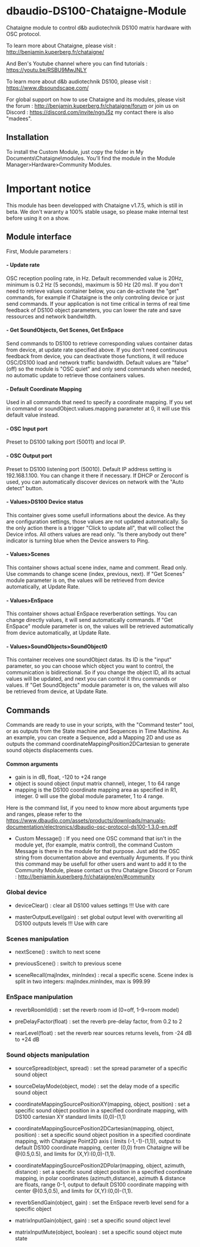 # dbaudio-DS100-Chataigne-Module
Chataigne module to control d&amp;b audiotechnik DS100 matrix hardware with OSC protocol.  

To learn more about Chataigne, please visit : http://benjamin.kuperberg.fr/chataigne/

And Ben's Youtube channel where you can find tutorials : https://youtu.be/RSBU9MwJNLY

To learn more about d&amp;b audiotechnik DS100, please visit : https://www.dbsoundscape.com/  

For global support on how to use Chataigne and its modules, please visit the forum : 
http://benjamin.kuperberg.fr/chataigne/forum 
or join us on Discord : 
https://discord.com/invite/ngnJ5z my contact there is also "madees".

## Installation
To install the Custom Module, just copy the folder in My Documents\Chataigne\modules.
You'll find the module in the Module Manager>Hardware>Community Modules.
# Important notice
This module has been developped with Chataigne v1.7.5, which is still in beta. We don't waranty a 100% stable usage, so please make internal test before using it on a show.

## Module interface
First, Module parameters :
#### - Update rate
OSC reception pooling rate, in Hz. Default recommended value is 20Hz, minimum is 0.2 Hz (5 seconds), maximum is 50 Hz (20 ms). If you don't need to retrieve values container below, you can de-activate the "get" commands, for example if Chataigne is the only controling device or just send commands. If your application is not time critical in terms of real time feedback of DS100 object parameters, you can lower the rate and save ressources and network bandwitdth.

#### - Get SoundObjects, Get Scenes, Get EnSpace
Send commands to DS100 to retrieve corresponding values container datas from device, at update rate specified above. If you don't need continuous feedback from device, you can deactivate those functions, it will reduce OSC/DS100 load and network traffic bandwidth.
Default values are "false" (off) so the module is "OSC quiet" and only send commands when needed, no automatic update to retrieve those containers values.

#### - Default Coordinate Mapping
Used in all commands that need to specify a coordinate mapping.
If you set in command or soundObject.values.mapping parameter at 0, it will use this default value instead.

#### - OSC Input port
Preset to DS100 talking port (50011) and local IP.

#### - OSC Output port
Preset to DS100 listening port (50010).
Default IP address setting is 192.168.1.100. You can change it there if necessary. If DHCP or Zeroconf is used, you can automatically discover devices on network with the "Auto detect" button.

#### - Values>DS100 Device status
This container gives some usefull informations about the device. As they are configuration settings, those values are not updated automatically.
So the only action there is a trigger "Click to update all", that will collect the Device infos.
All others values are read only.
"Is there anybody out there" indicator is turning blue when the Device answers to Ping.

#### - Values>Scenes
This container shows actual scene index, name and comment. Read only.
Use commands to change scene (index, previous, next).
If "Get Scenes" module parameter is on, the values will be retrieved  from device automatically, at Update Rate.

#### - Values>EnSpace
This container shows actual EnSpace reverberation settings. You can change directly values, it will send automatically commands. 
If "Get EnSpace" module parameter is on, the values will be retrieved automatically from device automatically, at Update Rate.

#### - Values>SoundObjects>SoundObject0
This container receives one soundObject datas. Its ID is the "input" parameter, so you can choose which object you want to control, the communication is bidirectional. So if you change the object ID, all its actual values will be updated, and next you can control it thru commands or values.
If "Get SoundObjects" module parameter is on, the values will also be retrieved from device, at Update Rate.

## Commands
Commands are ready to use in your scripts, with the "Command tester" tool, or as outputs from the State machine and Sequences in Time Machine. As an example, you can create a Sequence, add a Mapping 2D and use as outputs the command coordinateMappingPosition2DCartesian to generate sound objects displacements cues.

#### Common arguments
- gain is in dB, float, -120 to +24 range
- object is sound object (input matrix channel), integer, 1 to 64 range
- mapping is the DS100 coordinate mapping area as specified in R1, integer. 0 will use the global module parameter, 1 to 4 range.

Here is the command list, if you need to know more about arguments type and ranges, please refer to the https://www.dbaudio.com/assets/products/downloads/manuals-documentation/electronics/dbaudio-osc-protocol-ds100-1.3.0-en.pdf

- Custom Message() :
If you need one OSC command that isn't in the module yet, (for example, matrix control), the command Custom Message is there in the module for that purpose. Just add the OSC string from documentation above and eventually Arguments. If you think this command may be usefull for other users and want to add it to the Community Module, please contact us thru Chataigne Discord or Forum : http://benjamin.kuperberg.fr/chataigne/en/#community

### Global device
- deviceClear() : clear all DS100 values settings !!! Use with care

- masterOutputLevel(gain) : set global output level with overwriting all DS100 outputs levels !!! Use with care

### Scenes manipulation
- nextScene() : switch to next scene

- previousScene() : switch to previous scene

- sceneRecall(majIndex, minIndex) : recal a specific scene. Scene index is split in two integers: majIndex.minIndex, max is 999.99

### EnSpace manipulation
- reverbRoomId(id) : set the reverb room id (0=off, 1-9=room model)

- preDelayFactor(float) : set the reverb pre-delay factor, from 0.2 to 2

- rearLevel(float) : set the reverb rear sources returns levels, from -24 dB to +24 dB

### Sound objects manipulation
- sourceSpread(object, spread) : set the spread parameter of a specific sound object

- sourceDelayMode(object, mode) : set the delay mode of a specific sound object

- coordinateMappingSourcePositionXY(mapping, object, position) : set a specific sound object position in a specified coordinate mapping, with DS100 cartesian XY standard limits (0,0)-(1,1)

- coordinateMappingSourcePosition2DCartesian(mapping, object, position) : set a specific sound object position in a specified coordinate mapping, with Chataigne Point2D axis ( limits (-1,-1)-(1,1)), output to default DS100 coordinate mapping, center (0,0) from Chataigne will be @(0.5,0.5), and limits for (X,Y):(0,0)-(1,1).

- coordinateMappingSourcePosition2DPolar(mapping, object, azimuth, distance) : set a specific sound object position in a specified coordinate mapping, in polar coordinates (azimuth,distance), azimuth & distance are floats, range 0-1, output to default DS100 coordinate mapping with center @(0.5,0.5), and limits for (X,Y):(0,0)-(1,1).

- reverbSendGain(object, gain) : set the EnSpace reverb level send for a specific object

- matrixInputGain(object, gain) : set a specific sound object level

- matrixInputMute(object, boolean) : set a specific sound object mute state
